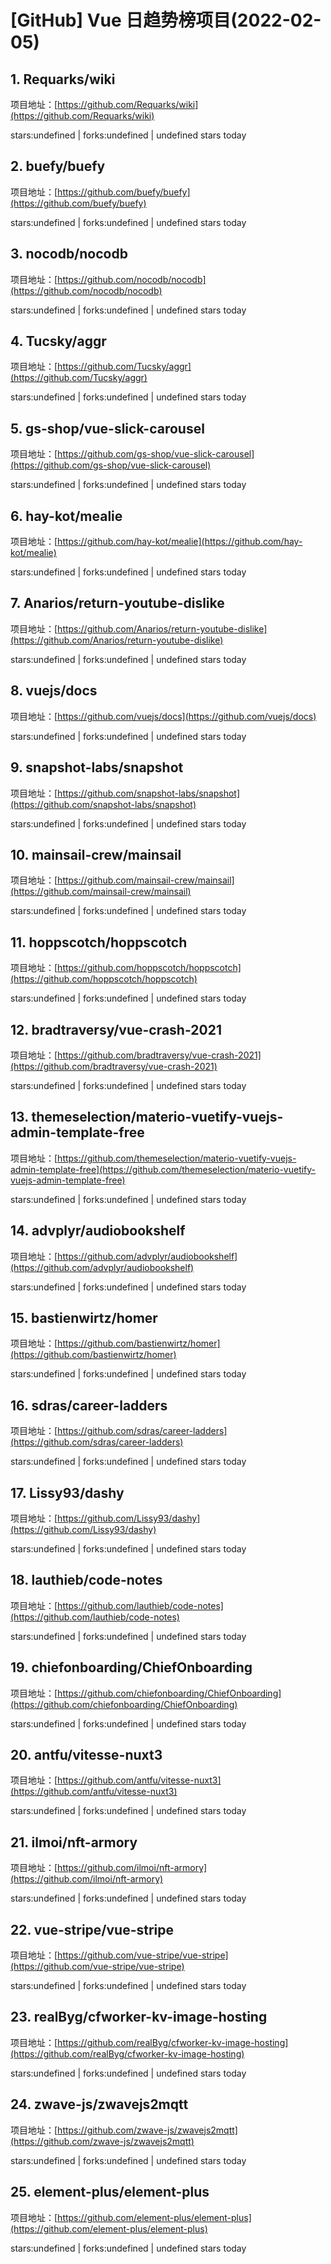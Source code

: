 # [GitHub] Vue 日趋势榜项目(2022-02-05)

## 1. Requarks/wiki 

项目地址：[https://github.com/Requarks/wiki](https://github.com/Requarks/wiki)

stars:undefined | forks:undefined | undefined stars today 



## 2. buefy/buefy 

项目地址：[https://github.com/buefy/buefy](https://github.com/buefy/buefy)

stars:undefined | forks:undefined | undefined stars today 



## 3. nocodb/nocodb 

项目地址：[https://github.com/nocodb/nocodb](https://github.com/nocodb/nocodb)

stars:undefined | forks:undefined | undefined stars today 



## 4. Tucsky/aggr 

项目地址：[https://github.com/Tucsky/aggr](https://github.com/Tucsky/aggr)

stars:undefined | forks:undefined | undefined stars today 



## 5. gs-shop/vue-slick-carousel 

项目地址：[https://github.com/gs-shop/vue-slick-carousel](https://github.com/gs-shop/vue-slick-carousel)

stars:undefined | forks:undefined | undefined stars today 



## 6. hay-kot/mealie 

项目地址：[https://github.com/hay-kot/mealie](https://github.com/hay-kot/mealie)

stars:undefined | forks:undefined | undefined stars today 



## 7. Anarios/return-youtube-dislike 

项目地址：[https://github.com/Anarios/return-youtube-dislike](https://github.com/Anarios/return-youtube-dislike)

stars:undefined | forks:undefined | undefined stars today 



## 8. vuejs/docs 

项目地址：[https://github.com/vuejs/docs](https://github.com/vuejs/docs)

stars:undefined | forks:undefined | undefined stars today 



## 9. snapshot-labs/snapshot 

项目地址：[https://github.com/snapshot-labs/snapshot](https://github.com/snapshot-labs/snapshot)

stars:undefined | forks:undefined | undefined stars today 



## 10. mainsail-crew/mainsail 

项目地址：[https://github.com/mainsail-crew/mainsail](https://github.com/mainsail-crew/mainsail)

stars:undefined | forks:undefined | undefined stars today 



## 11. hoppscotch/hoppscotch 

项目地址：[https://github.com/hoppscotch/hoppscotch](https://github.com/hoppscotch/hoppscotch)

stars:undefined | forks:undefined | undefined stars today 



## 12. bradtraversy/vue-crash-2021 

项目地址：[https://github.com/bradtraversy/vue-crash-2021](https://github.com/bradtraversy/vue-crash-2021)

stars:undefined | forks:undefined | undefined stars today 



## 13. themeselection/materio-vuetify-vuejs-admin-template-free 

项目地址：[https://github.com/themeselection/materio-vuetify-vuejs-admin-template-free](https://github.com/themeselection/materio-vuetify-vuejs-admin-template-free)

stars:undefined | forks:undefined | undefined stars today 



## 14. advplyr/audiobookshelf 

项目地址：[https://github.com/advplyr/audiobookshelf](https://github.com/advplyr/audiobookshelf)

stars:undefined | forks:undefined | undefined stars today 



## 15. bastienwirtz/homer 

项目地址：[https://github.com/bastienwirtz/homer](https://github.com/bastienwirtz/homer)

stars:undefined | forks:undefined | undefined stars today 



## 16. sdras/career-ladders 

项目地址：[https://github.com/sdras/career-ladders](https://github.com/sdras/career-ladders)

stars:undefined | forks:undefined | undefined stars today 



## 17. Lissy93/dashy 

项目地址：[https://github.com/Lissy93/dashy](https://github.com/Lissy93/dashy)

stars:undefined | forks:undefined | undefined stars today 



## 18. lauthieb/code-notes 

项目地址：[https://github.com/lauthieb/code-notes](https://github.com/lauthieb/code-notes)

stars:undefined | forks:undefined | undefined stars today 



## 19. chiefonboarding/ChiefOnboarding 

项目地址：[https://github.com/chiefonboarding/ChiefOnboarding](https://github.com/chiefonboarding/ChiefOnboarding)

stars:undefined | forks:undefined | undefined stars today 



## 20. antfu/vitesse-nuxt3 

项目地址：[https://github.com/antfu/vitesse-nuxt3](https://github.com/antfu/vitesse-nuxt3)

stars:undefined | forks:undefined | undefined stars today 



## 21. ilmoi/nft-armory 

项目地址：[https://github.com/ilmoi/nft-armory](https://github.com/ilmoi/nft-armory)

stars:undefined | forks:undefined | undefined stars today 



## 22. vue-stripe/vue-stripe 

项目地址：[https://github.com/vue-stripe/vue-stripe](https://github.com/vue-stripe/vue-stripe)

stars:undefined | forks:undefined | undefined stars today 



## 23. realByg/cfworker-kv-image-hosting 

项目地址：[https://github.com/realByg/cfworker-kv-image-hosting](https://github.com/realByg/cfworker-kv-image-hosting)

stars:undefined | forks:undefined | undefined stars today 



## 24. zwave-js/zwavejs2mqtt 

项目地址：[https://github.com/zwave-js/zwavejs2mqtt](https://github.com/zwave-js/zwavejs2mqtt)

stars:undefined | forks:undefined | undefined stars today 



## 25. element-plus/element-plus 

项目地址：[https://github.com/element-plus/element-plus](https://github.com/element-plus/element-plus)

stars:undefined | forks:undefined | undefined stars today 



